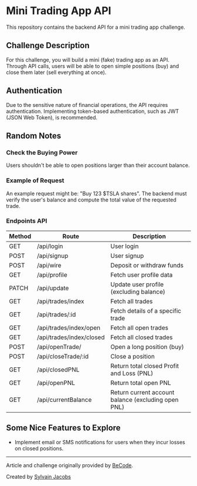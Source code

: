 # Mini Trading App API

This repository contains the backend API for a mini trading app challenge.

## Challenge Description

For this challenge, you will build a mini (fake) trading app as an API. Through API calls, users will be able to open simple positions (buy) and close them later (sell everything at once).


## Authentication

Due to the sensitive nature of financial operations, the API requires authentication. Implementing token-based authentication, such as JWT (JSON Web Token), is recommended.

## Random Notes

### Check the Buying Power

Users shouldn't be able to open positions larger than their account balance.

### Example of Request

An example request might be: "Buy 123 $TSLA shares". The backend must verify the user's balance and compute the total value of the requested trade.

### Endpoints API

| Method | Route                    | Description                                           |
|--------|--------------------------|-------------------------------------------------------|
| GET    | /api/login               | User login                                           |
| POST   | /api/signup              | User signup                                          |
| POST   | /api/wire                | Deposit or withdraw funds                            |
| GET    | /api/profile             | Fetch user profile data                              |
| PATCH  | /api/update              | Update user profile (excluding balance)              |
| GET    | /api/trades/index        | Fetch all trades                                     |
| GET    | /api/trades/:id          | Fetch details of a specific trade                    |
| GET    | /api/trades/index/open   | Fetch all open trades                                |
| GET    | /api/trades/index/closed | Fetch all closed trades                              |
| POST   | /api/openTrade/          | Open a long position (buy)                           |
| POST   | /api/closeTrade/:id      | Close a position                                     |
| GET    | /api/closedPNL           | Return total closed Profit and Loss (PNL)            |
| GET    | /api/openPNL             | Return total open PNL                                |
| GET    | /api/currentBalance      | Return current account balance (excluding open PNL) |


## Some Nice Features to Explore

- Implement email or SMS notifications for users when they incur losses on closed positions.

---
Article and challenge originally provided by [BeCode](https://github.com/becodeorg/CRL-Wilson-2).

Created by [Sylvain Jacobs](https://github.com/Alphit7)
